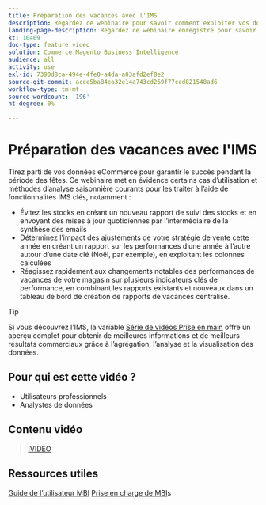 ```yaml
---
title: Préparation des vacances avec l'IMS
description: Regardez ce webinaire pour savoir comment exploiter vos données eCommerce pour garantir le succès pendant la période des fêtes.
landing-page-description: Regardez ce webinaire enregistré pour savoir comment exploiter vos données eCommerce pour garantir le succès pendant la période des fêtes.
kt: 10409
doc-type: feature video
solution: Commerce,Magento Business Intelligence
audience: all
activity: use
exl-id: 7390d8ca-494e-4fe0-a4da-a03afd2ef8e2
source-git-commit: acee5ba84ea32e14a743cd269f77ced821548ad6
workflow-type: tm+mt
source-wordcount: '196'
ht-degree: 0%

---
```


# Préparation des vacances avec l&#39;IMS

Tirez parti de vos données eCommerce pour garantir le succès pendant la période des fêtes. Ce webinaire met en évidence certains cas d’utilisation et méthodes d’analyse saisonnière courants pour les traiter à l’aide de fonctionnalités IMS clés, notamment :

- Évitez les stocks en créant un nouveau rapport de suivi des stocks et en envoyant des mises à jour quotidiennes par l’intermédiaire de la synthèse des emails
- Déterminez l’impact des ajustements de votre stratégie de vente cette année en créant un rapport sur les performances d’une année à l’autre autour d’une date clé (Noël, par exemple), en exploitant les colonnes calculées
- Réagissez rapidement aux changements notables des performances de vacances de votre magasin sur plusieurs indicateurs clés de performance, en combinant les rapports existants et nouveaux dans un tableau de bord de création de rapports de vacances centralisé.

>[!TIP]
>
>Si vous découvrez l’IMS, la variable [Série de vidéos Prise en main](./../1-overview.md) offre un aperçu complet pour obtenir de meilleures informations et de meilleurs résultats commerciaux grâce à l’agrégation, l’analyse et la visualisation des données.

## Pour qui est cette vidéo ?

- Utilisateurs professionnels
- Analystes de données

## Contenu vidéo

>[!VIDEO](https://video.tv.adobe.com/v/342496?quality=12&learn=on)

## Ressources utiles

[Guide de l’utilisateur MBI](https://docs.magento.com/mbi/)
[Prise en charge de MBI](https://support.magento.com/hc/en-us/articles/360016730811)s
